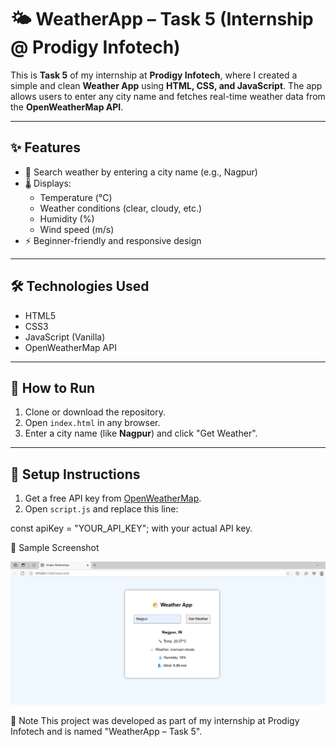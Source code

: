 # 🌤️ WeatherApp – Task 5 (Internship @ Prodigy Infotech)

This is **Task 5** of my internship at **Prodigy Infotech**, where I created a simple and clean **Weather App** using **HTML, CSS, and JavaScript**. The app allows users to enter any city name and fetches real-time weather data from the **OpenWeatherMap API**.

---

## ✨ Features

- 🔎 Search weather by entering a city name (e.g., Nagpur)
- 🌡️ Displays:
  - Temperature (°C)
  - Weather conditions (clear, cloudy, etc.)
  - Humidity (%)
  - Wind speed (m/s)
- ⚡ Beginner-friendly and responsive design

---

## 🛠️ Technologies Used

- HTML5
- CSS3
- JavaScript (Vanilla)
- OpenWeatherMap API

---

## 🚀 How to Run

1. Clone or download the repository.
2. Open `index.html` in any browser.
3. Enter a city name (like **Nagpur**) and click "Get Weather".

---

## 🔐 Setup Instructions

1. Get a free API key from [OpenWeatherMap](https://openweathermap.org/api).
2. Open `script.js` and replace this line:

const apiKey = "YOUR_API_KEY";
with your actual API key.

📸 Sample Screenshot

![weather](image.png)



📌 Note
This project was developed as part of my internship at Prodigy Infotech and is named "WeatherApp – Task 5".
